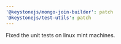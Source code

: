 ```yaml
---
'@keystonejs/mongo-join-builder': patch
'@keystonejs/test-utils': patch
---
```


Fixed the unit tests on linux mint machines.
